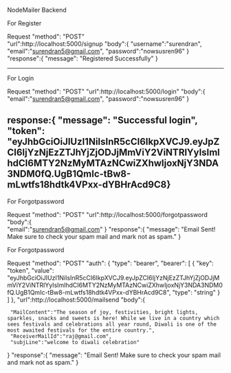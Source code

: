 NodeMailer Backend

For Register

Request
"method": "POST" 	
"url":http://localhost:5000/signup
"body":{
     "username":"surendran",
     "email":"surendran5@gmail.com",
     "password":"nowsusren96"
}
"response":{
    "message": "Registered Successfully"
}

-------------------------------------------------------------------------------------------
For Login

Request
"method": "POST"
"url":http://localhost:5000/login"
"body":{ 
     "email":"surendran5@gmail.com",
     "password":"nowsusren96"
}

response:{
    "message": "Successful login",
    "token": "eyJhbGciOiJIUzI1NiIsInR5cCI6IkpXVCJ9.eyJpZCI6IjYzNjEzZTJhYjZjODJjMmViY2ViNTRlYyIsImlhdCI6MTY2NzMyMTAzNCwiZXhwIjoxNjY3NDA3NDM0fQ.UgB1QmIc-tBw8-mLwtfs18hdtk4VPxx-dYBHrAcd9C8}
-----------------------------------------------------------------------------------------------
For Forgotpassword

Request
"method": "POST"
"url":http://localhost:5000/forgotpassword
"body":{     
     "email":"surendran5@gmail.com" 
}
"response":{
     "message": "Email Sent! Make sure to check your spam mail and mark not as spam."
}

For Forgotpassword

Request
"method": "POST"
"auth": {
					"type": "bearer",
					"bearer": [
						{
							"key": "token",
							"value": "eyJhbGciOiJIUzI1NiIsInR5cCI6IkpXVCJ9.eyJpZCI6IjYzNjEzZTJhYjZjODJjMmViY2ViNTRlYyIsImlhdCI6MTY2NzMyMTAzNCwiZXhwIjoxNjY3NDA3NDM0fQ.UgB1QmIc-tBw8-mLwtfs18hdtk4VPxx-dYBHrAcd9C8",
							"type": "string"
						}
					]
				},
"url":http://localhost:5000/mailsend
"body":{     
    
     "MailContent":"The season of joy, festivities, bright lights, sparkles, snacks and sweets is here! While we live in a country which sees festivals and celebrations all year round, Diwali is one of the most awaited festivals for the entire country.",
     "ReceiverMailId":"raj@gmail.com",
     "subjLine":"welcome to diwali celebration"
}
"response":{
     "message": "Email Sent! Make sure to check your spam mail and mark not as spam."
}

